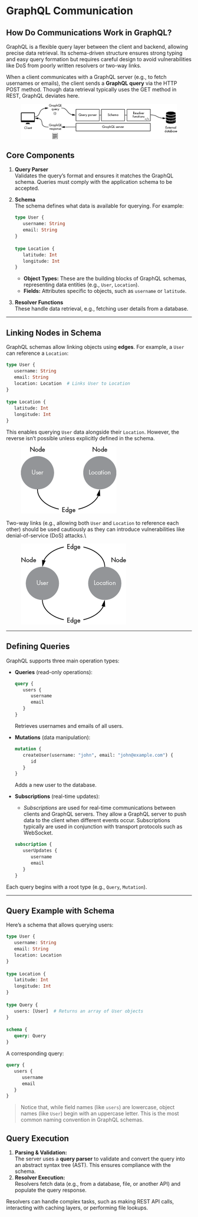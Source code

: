 # GraphQL Communication

## How Do Communications Work in GraphQL?

GraphQL is a flexible query layer between the client and backend, allowing precise data retrieval. Its schema-driven structure ensures strong typing and easy query formation but requires careful design to avoid vulnerabilities like DoS from poorly written resolvers or two-way links.

When a client communicates with a GraphQL server (e.g., to fetch usernames or emails), the client sends a **GraphQL query** via the HTTP POST method. Though data retrieval typically uses the GET method in REST, GraphQL deviates here.

<figure><img src="../../.gitbook/assets/f01001 (2).png" alt=""><figcaption></figcaption></figure>

## **Core Components**

1. **Query Parser**\
   Validates the query’s format and ensures it matches the GraphQL schema. Queries must comply with the application schema to be accepted.
2.  **Schema**\
    The schema defines what data is available for querying. For example:

    ```graphql
    type User {
       username: String
       email: String
    }

    type Location {
       latitude: Int
       longitude: Int
    }
    ```

    * **Object Types:** These are the building blocks of GraphQL schemas, representing data entities (e.g., `User`, `Location`).
    * **Fields:** Attributes specific to objects, such as `username` or `latitude`.
3. **Resolver Functions**\
   These handle data retrieval, e.g., fetching user details from a database.

***

## **Linking Nodes in Schema**

GraphQL schemas allow linking objects using **edges**. For example, a `User` can reference a `Location`:

```graphql
type User {
   username: String
   email: String
   location: Location  # Links User to Location
}

type Location {
   latitude: Int
   longitude: Int
}
```

This enables querying `User` data alongside their `Location`. However, the reverse isn’t possible unless explicitly defined in the schema.

<figure><img src="../../.gitbook/assets/f01003 (1).png" alt=""><figcaption></figcaption></figure>

Two-way links (e.g., allowing both `User` and `Location` to reference each other) should be used cautiously as they can introduce vulnerabilities like denial-of-service (DoS) attacks.\


<figure><img src="../../.gitbook/assets/f01004 (1).png" alt=""><figcaption></figcaption></figure>

***

## **Defining Queries**

GraphQL supports three main operation types:

*   **Queries** (read-only operations):

    ```graphql
    query {
       users {
          username
          email
       }
    }
    ```

    Retrieves usernames and emails of all users.
*   **Mutations** (data manipulation):

    ```graphql
    mutation {
       createUser(username: "john", email: "john@example.com") {
          id
       }
    }
    ```

    Adds a new user to the database.
*   **Subscriptions** (real-time updates):

    * _Subscriptions_ are used for real-time communications between clients and GraphQL servers. They allow a GraphQL server to push data to the client when different events occur. Subscriptions typically are used in conjunction with transport protocols such as WebSocket.

    ```graphql
    subscription {
       userUpdates {
          username
          email
       }
    }
    ```

Each query begins with a root type (e.g., `Query`, `Mutation`).

***

## **Query Example with Schema**

Here’s a schema that allows querying users:

```graphql
type User {
   username: String
   email: String
   location: Location
}

type Location {
   latitude: Int
   longitude: Int
}

type Query {
   users: [User]  # Returns an array of User objects
}

schema {
   query: Query
}
```

A corresponding query:

```graphql
query {
   users {
      username
      email
   }
}
```

> Notice that, while field names (like `users`) are lowercase, object names (like `User`) begin with an uppercase letter. This is the most common naming convention in GraphQL schemas.

## **Query Execution**

1. **Parsing & Validation:**\
   The server uses a **query parser** to validate and convert the query into an abstract syntax tree (AST). This ensures compliance with the schema.
2. **Resolver Execution:**\
   Resolvers fetch data (e.g., from a database, file, or another API) and populate the query response.

Resolvers can handle complex tasks, such as making REST API calls, interacting with caching layers, or performing file lookups.
